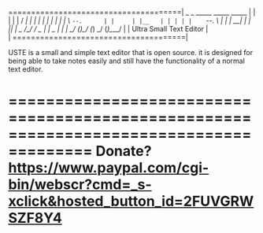 
======================================|
 _   _     _____     _____     _____  |
| | | |   /  ___|   |_   _|   |  ___| |
| | | |   \ `--.      | |     | |__   |
| | | |    `--. \     | |     |  __|  |
| |_| | _ /\__/ / _   | |   _ | |___  |
 \___/ (_)\____/ (_)  \_/  (_)\____/  |
                                      |
 Ultra	   Small     Text    Editor   |                                 
				      |
======================================|

USTE is a small and simple text editor
that is open source. it is designed
for being able to take notes easily
and still have the functionality of
a normal text editor. 		      
				      


=======================================================================================
Donate?
https://www.paypal.com/cgi-bin/webscr?cmd=_s-xclick&hosted_button_id=2FUVGRWSZF8Y4
=======================================================================================
